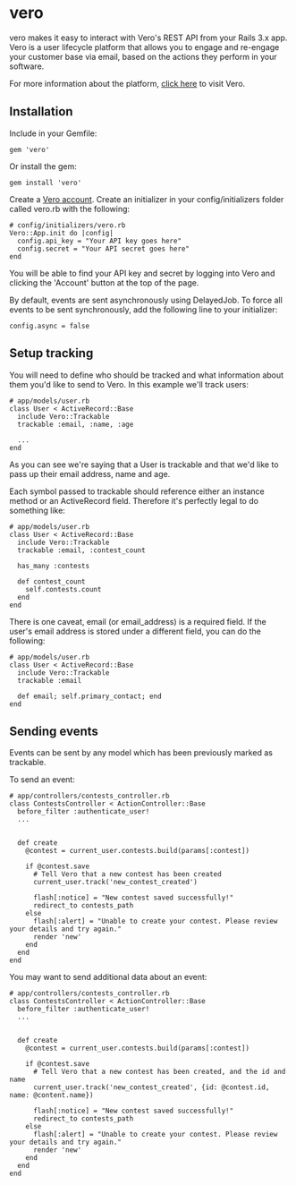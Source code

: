 # vero

vero makes it easy to interact with Vero's REST API from your Rails 3.x app. Vero is a user lifecycle platform that allows you to engage and re-engage your customer base via email, based on the actions they perform in your software. 

For more information about the platform, [click here](http://getvero.com) to visit Vero.

## Installation

Include in your Gemfile:

    gem 'vero'

Or install the gem:

    gem install 'vero'

Create a [Vero account](http://getvero.com). Create an initializer in your config/initializers folder called vero.rb with the following:
    
    # config/initializers/vero.rb
    Vero::App.init do |config|
      config.api_key = "Your API key goes here"
      config.secret = "Your API secret goes here"
    end

You will be able to find your API key and secret by logging into Vero and clicking the 'Account' button at the top of the page.

By default, events are sent asynchronously using DelayedJob. To force all events to be sent synchronously, add the following line to your initializer:

    config.async = false

## Setup tracking

You will need to define who should be tracked and what information about them you'd like to send to Vero. In this example we'll track users:
    
    # app/models/user.rb
    class User < ActiveRecord::Base
      include Vero::Trackable 
      trackable :email, :name, :age

      ...
    end

As you can see we're saying that a User is trackable and that we'd like to pass up their email address, name and age. 

Each symbol passed to trackable should reference either an instance method or an ActiveRecord field. Therefore it's perfectly legal to do something like:
    
    # app/models/user.rb
    class User < ActiveRecord::Base
      include Vero::Trackable 
      trackable :email, :contest_count

      has_many :contests

      def contest_count
        self.contests.count
      end
    end

There is one caveat, email (or email_address) is a required field. If the user's email address is stored under a different field, you can do the following:
    
    # app/models/user.rb
    class User < ActiveRecord::Base
      include Vero::Trackable 
      trackable :email

      def email; self.primary_contact; end
    end

## Sending events

Events can be sent by any model which has been previously marked as trackable.

To send an event:
    
    # app/controllers/contests_controller.rb
    class ContestsController < ActionController::Base
      before_filter :authenticate_user!
      ...

      
      def create
        @contest = current_user.contests.build(params[:contest])

        if @contest.save
          # Tell Vero that a new contest has been created
          current_user.track('new_contest_created')
          
          flash[:notice] = "New contest saved successfully!"
          redirect_to contests_path
        else
          flash[:alert] = "Unable to create your contest. Please review your details and try again."
          render 'new'
        end
      end
    end

You may want to send additional data about an event:
    
    # app/controllers/contests_controller.rb
    class ContestsController < ActionController::Base
      before_filter :authenticate_user!
      ...

      
      def create
        @contest = current_user.contests.build(params[:contest])

        if @contest.save
          # Tell Vero that a new contest has been created, and the id and name
          current_user.track('new_contest_created', {id: @contest.id, name: @content.name})
          
          flash[:notice] = "New contest saved successfully!"
          redirect_to contests_path
        else
          flash[:alert] = "Unable to create your contest. Please review your details and try again."
          render 'new'
        end
      end
    end